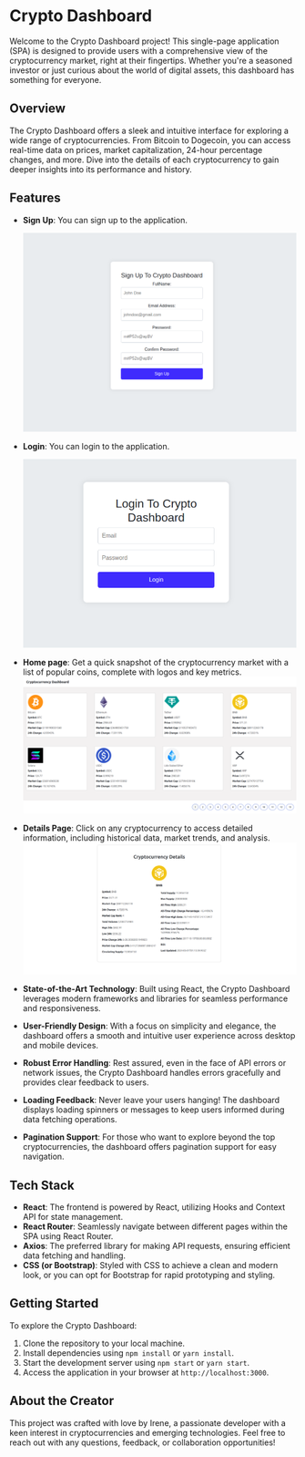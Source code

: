 # Crypto Dashboard

Welcome to the Crypto Dashboard project! This single-page application (SPA) is designed to provide users with a comprehensive view of the cryptocurrency market, right at their fingertips. Whether you're a seasoned investor or just curious about the world of digital assets, this dashboard has something for everyone.

## Overview

The Crypto Dashboard offers a sleek and intuitive interface for exploring a wide range of cryptocurrencies. From Bitcoin to Dogecoin, you can access real-time data on prices, market capitalization, 24-hour percentage changes, and more. Dive into the details of each cryptocurrency to gain deeper insights into its performance and history.

## Features

- **Sign Up**: You can sign up to the application.

  ![Alt Text](./public/signUp.png)

- **Login**: You can login to the application.

  ![Alt Text](./public/login.png)

- **Home page**: Get a quick snapshot of the cryptocurrency market with a list of popular coins, complete with logos and key metrics.
  ![Alt Text](./public/HomePage.png)

- **Details Page**: Click on any cryptocurrency to access detailed information, including historical data, market trends, and analysis.
  ![Alt Text](./public/crypto-per-id.png)

- **State-of-the-Art Technology**: Built using React, the Crypto Dashboard leverages modern frameworks and libraries for seamless performance and responsiveness.
- **User-Friendly Design**: With a focus on simplicity and elegance, the dashboard offers a smooth and intuitive user experience across desktop and mobile devices.
- **Robust Error Handling**: Rest assured, even in the face of API errors or network issues, the Crypto Dashboard handles errors gracefully and provides clear feedback to users.
- **Loading Feedback**: Never leave your users hanging! The dashboard displays loading spinners or messages to keep users informed during data fetching operations.
- **Pagination Support**: For those who want to explore beyond the top cryptocurrencies, the dashboard offers pagination support for easy navigation.

## Tech Stack

- **React**: The frontend is powered by React, utilizing Hooks and Context API for state management.
- **React Router**: Seamlessly navigate between different pages within the SPA using React Router.
- **Axios**: The preferred library for making API requests, ensuring efficient data fetching and handling.
- **CSS (or Bootstrap)**: Styled with CSS to achieve a clean and modern look, or you can opt for Bootstrap for rapid prototyping and styling.

## Getting Started

To explore the Crypto Dashboard:

1. Clone the repository to your local machine.
2. Install dependencies using `npm install` or `yarn install`.
3. Start the development server using `npm start` or `yarn start`.
4. Access the application in your browser at `http://localhost:3000`.

## About the Creator

This project was crafted with love by Irene, a passionate developer with a keen interest in cryptocurrencies and emerging technologies. Feel free to reach out with any questions, feedback, or collaboration opportunities!

